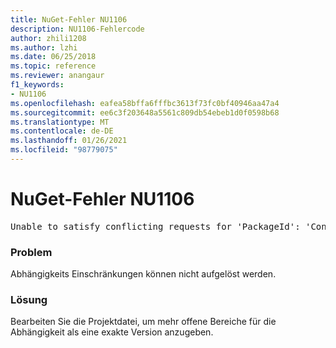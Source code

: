 ```yaml
---
title: NuGet-Fehler NU1106
description: NU1106-Fehlercode
author: zhili1208
ms.author: lzhi
ms.date: 06/25/2018
ms.topic: reference
ms.reviewer: anangaur
f1_keywords:
- NU1106
ms.openlocfilehash: eafea58bffa6fffbc3613f73fc0bf40946aa47a4
ms.sourcegitcommit: ee6c3f203648a5561c809db54ebeb1d0f0598b68
ms.translationtype: MT
ms.contentlocale: de-DE
ms.lasthandoff: 01/26/2021
ms.locfileid: "98779075"
---
```

# <a name="nuget-error-nu1106"></a>NuGet-Fehler NU1106

<pre>Unable to satisfy conflicting requests for 'PackageId': 'Conflict path' Framework: 'Target graph'</pre>

### <a name="issue"></a>Problem
Abhängigkeits Einschränkungen können nicht aufgelöst werden.

### <a name="solution"></a>Lösung
Bearbeiten Sie die Projektdatei, um mehr offene Bereiche für die Abhängigkeit als eine exakte Version anzugeben.